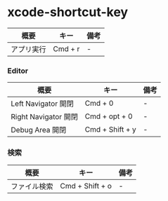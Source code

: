 # xcode-shortcut-key

| 概要            | キー           | 備考           |
| ------------- |-------------|-------------|
| アプリ実行 | Cmd + r |-| 


### Editor
| 概要            | キー           | 備考           |
| ------------- |-------------|-------------|
| Left Navigator 開閉 | Cmd + 0 |-| 
| Right Navigator 開閉 | Cmd + opt + 0 |-| 
| Debug Area 開閉 | Cmd + Shift + y |-| 

### 検索
| 概要            | キー           | 備考           |
| ------------- |-------------|-------------|
| ファイル検索 | Cmd + Shift + o |-| 
